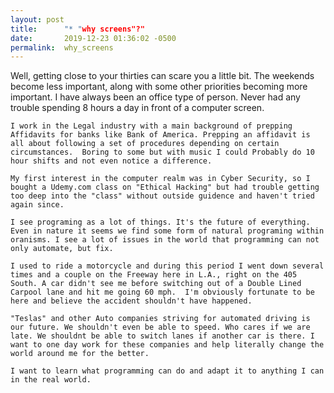```yaml
---
layout: post
title:      "* "why screens"?"
date:       2019-12-23 01:36:02 -0500
permalink:  why_screens
---
```



   Well, getting close to your thirties can scare you a little bit. The weekends become less important, along with some other priorities becoming more important.  I have always been an office type of person.  Never had any trouble spending 8 hours a day in front of a computer screen.  
	
	I work in the Legal industry with a main background of prepping Affidavits for banks like Bank of America. Prepping an affidavit is all about following a set of procedures depending on certain circumstances.  Boring to some but with music I could Probably do 10 hour shifts and not even notice a difference. 
	
	My first interest in the computer realm was in Cyber Security, so I bought a Udemy.com class on "Ethical Hacking" but had trouble getting too deep into the "class" without outside guidence and haven't tried again since.
	
	I see programing as a lot of things. It's the future of everything. Even in nature it seems we find some form of natural programing within oranisms. I see a lot of issues in the world that programming can not only automate, but fix.
	
	I used to ride a motorcycle and during this period I went down several times and a couple on the Freeway here in L.A., right on the 405 South. A car didn't see me before switching out of a Double Lined Carpool lane and hit me going 60 mph.  I'm obviously fortunate to be here and believe the accident shouldn't have happened.
	
	"Teslas" and other Auto companies striving for automated driving is our future. We shouldn't even be able to speed. Who cares if we are late. We shouldnt be able to switch lanes if another car is there. I want to one day work for these companies and help literally change the world around me for the better. 
	
	I want to learn what programming can do and adapt it to anything I can in the real world.
